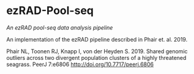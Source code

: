# ezRAD-Pool-seq
*An ezRAD pool-seq data analysis pipeline*

An implementation of the ezRAD pipeline described in Phair et. al. 2019.

Phair NL, Toonen RJ, Knapp I, von der Heyden S. 2019. Shared genomic outliers across two divergent population clusters of a highly threatened seagrass. PeerJ 7:e6806 http://doi.org/10.7717/peerj.6806
